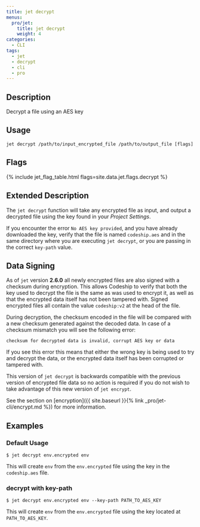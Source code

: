 ```yaml
---
title: jet decrypt
menus:
  pro/jet:
    title: jet decrypt
    weight: 4
categories:
  - CLI
tags:
  - jet
  - decrypt
  - cli
  - pro
---
```


## Description
Decrypt a file using an AES key

## Usage

```
jet decrypt /path/to/input_encrypted_file /path/to/output_file [flags]
```

## Flags
{% include jet_flag_table.html flags=site.data.jet.flags.decrypt %}

## Extended Description
The `jet decrypt` function will take any encrypted file as input, and output a decrypted file using the key found in your _Project Settings_.

If you encounter the error `No AES key provided`, and you have already downloaded the key, verify that the file is named `codeship.aes` and in the same directory where you are executing `jet decrypt`, or you are passing in the correct `key-path` value.

## Data Signing
As of `jet` version **2.6.0** all newly encrypted files are also signed with a checksum during encryption. This allows Codeship to verify that both the key used to decrypt the file is the same as was used to encrypt it, as well as that the encrypted data itself has not been tampered with. Signed encrypted files all contain the value `codeship:v2` at the head of the file.

During decryption, the checksum encoded in the file will be compared with a new checksum generated against the decoded data. In case of a checksum mismatch you will see the following error:

`checksum for decrypted data is invalid, corrupt AES key or data`

If you see this error this means that either the wrong key is being used to try and decrypt the data, or the encrypted data itself has been corrupted or tampered with.

This version of `jet decrypt` is backwards compatible with the previous version of encrypted file data so no action is required if you do not wish to take advantage of this new version of `jet encrypt`.

See the section on [encryption]({{ site.baseurl }}{% link _pro/jet-cli/encrypt.md %}) for more information.

## Examples

### Default Usage
```shell
$ jet decrypt env.encrypted env
```

This will create `env` from the `env.encrypted` file using the key in the `codeship.aes` file.

### decrypt with key-path

```shell
$ jet decrypt env.encrypted env --key-path PATH_TO_AES_KEY
```

This will create `env` from the `env.encrypted` file using the key located at `PATH_TO_AES_KEY`.
